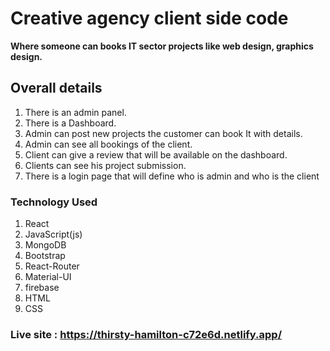 # Creative agency client side code
**Where someone can books IT sector projects like web design, graphics design.**
## Overall details

1. There is an admin panel.
2. There is a Dashboard.
3. Admin can post new projects the customer can book It with details.
4. Admin can see all bookings of the client.
5. Client can give a review that will be available on the dashboard.
6. Clients can see his project submission.
7. There is a login page that will define who is admin and who is the client

### Technology Used

1. React
2. JavaScript(js)
3. MongoDB
4. Bootstrap
5. React-Router
6. Material-UI
7. firebase
8. HTML
9. CSS

### Live site : https://thirsty-hamilton-c72e6d.netlify.app/
